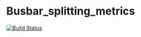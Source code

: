 # Busbar_splitting_metrics

[![Build Status](https://github.com/GiacomoBastianel/Busbar_splitting_metrics.jl/actions/workflows/CI.yml/badge.svg?branch=main)](https://github.com/GiacomoBastianel/Busbar_splitting_metrics.jl/actions/workflows/CI.yml?query=branch%3Amain)
